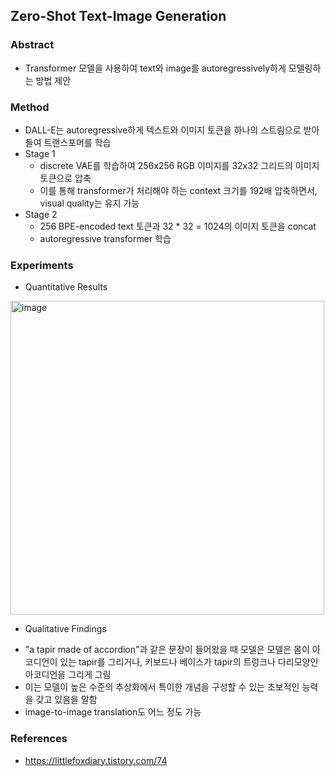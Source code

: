 
## Zero-Shot Text-Image Generation

### Abstract
- Transformer 모델을 사용하여 text와 image를 autoregressively하게 모델링하는 방법 제안

### Method
- DALL-E는 autoregressive하게 텍스트와 이미지 토큰을 하나의 스트림으로 받아들여 트랜스포머를 학습
- Stage 1
  * discrete VAE를 학습하여 256x256 RGB 이미지를 32x32 그리드의 이미지 토큰으로 압축
  * 이를 통해 transformer가 처리해야 하는 context 크기를 192배 압축하면서, visual quality는 유지 가능
- Stage 2
  * 256 BPE-encoded text 토큰과 32 * 32 = 1024의 이미지 토큰을 concat
  * autoregressive transformer 학습

### Experiments
- Quantitative Results
<img width="502" alt="image" src="https://user-images.githubusercontent.com/48814946/120315183-06c26780-c317-11eb-90db-bcecb829ab60.png">

- Qualitative Findings
 * "a tapir made of accordion"과 같은 문장이 들어왔을 때 모델은 모델은 몸이 아코디언이 있는 tapir를 그리거나, 키보드나 베이스가 tapir의 트렁크나 다리모양인 아코디언을 그리게 그림
 * 이는 모델이 높은 수준의 추상화에서 특이한 개념을 구성할 수 있는 초보적인 능력을 갖고 있음을 말함
 * image-to-image translation도 어느 정도 가능



### References
- https://littlefoxdiary.tistory.com/74
